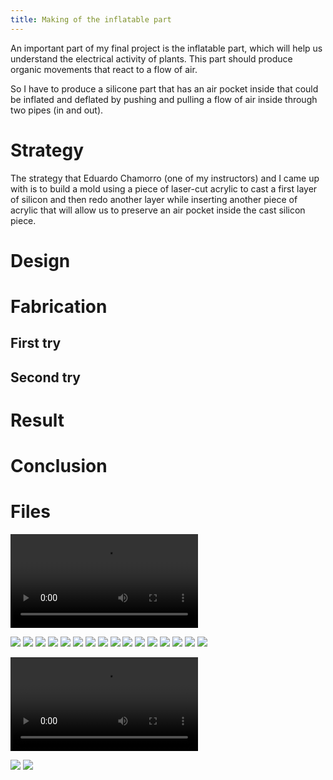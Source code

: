 ```yaml
---
title: Making of the inflatable part
---
```


An important part of my final project is the inflatable part, which will help us understand the electrical activity of plants. This part should produce organic movements that react to a flow of air.

So I have to produce a silicone part that has an air pocket inside that could be inflated and deflated by pushing and pulling a flow of air inside through two pipes (in and out).

# Strategy

The strategy that Eduardo Chamorro (one of my instructors) and I came up with is to build a mold using a piece of laser-cut acrylic to cast a first layer of silicon and then redo another layer while inserting another piece of acrylic that will allow us to preserve an air pocket inside the cast silicon piece.

# Design

# Fabrication

## First try

## Second try

# Result

# Conclusion

# Files

<video><source src="inflatable-process-01.mp4"></video>

![](inflatable-process-02.jpg)
![](inflatable-process-03.jpg)
![](inflatable-process-04.jpg)
![](inflatable-process-05.jpg)
![](inflatable-process-06.jpg)
![](inflatable-process-07.jpg)
![](inflatable-process-08.jpg)
![](inflatable-process-09.jpg)
![](inflatable-process-10.jpg)
![](inflatable-process-11.jpg)
![](inflatable-process-12.jpg)
![](inflatable-process-13.jpg)
![](inflatable-process-14.jpg)
![](inflatable-process-15.jpg)
![](inflatable-process-16.jpg)
![](inflatable-process-17.jpg)

<video><source src="inflatable-process-18.mp4"></video>


![](inflatable-process-19.jpg)
![](inflatable-process-20.jpg)
